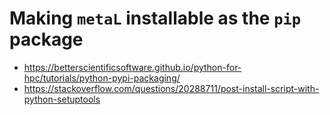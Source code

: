# Making `metaL` installable as the `pip` package

* https://betterscientificsoftware.github.io/python-for-hpc/tutorials/python-pypi-packaging/
* https://stackoverflow.com/questions/20288711/post-install-script-with-python-setuptools
